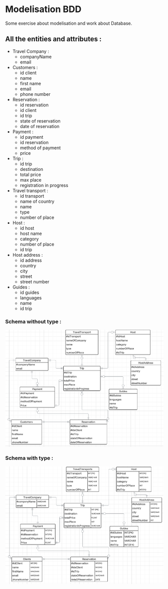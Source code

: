 # Modelisation BDD

Some exercise about modelisation and work about Database.

## All the entities and attributes :

- Travel Company :
  - companyName
  - email
- Customers :
  - id client
  - name
  - first name
  - email
  - phone number
- Reservation :
  - id reservation
  - id client
  - id trip
  - state of reservation
  - date of reservation
- Payment :
  - id payment
  - id reservation
  - method of payment
  - price
- Trip :
  - id trip
  - destination
  - total price
  - max place
  - registration in progress
- Travel transport :
  - id transport
  - name of country
  - name
  - type
  - number of place
- Host :
  - id host
  - host name
  - category
  - number of place
  - id trip
- Host address :
  - id address
  - country
  - city
  - street
  - street number
- Guides :
  - id guides
  - languages
  - name
  - id trip

### Schema without type :

![alt text](assets/screen-schema-without-type.png)

### Schema with type :

![alt text](assets/screen-schema.png)

